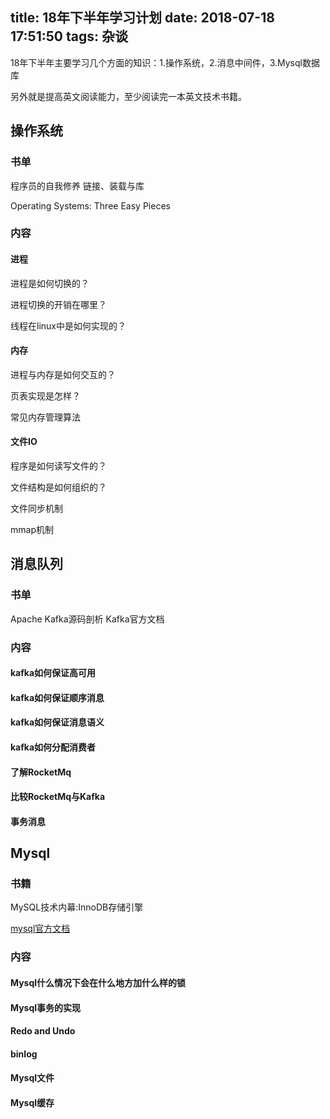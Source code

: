 title: 18年下半年学习计划
date: 2018-07-18 17:51:50
tags: 杂谈
---

18年下半年主要学习几个方面的知识：1.操作系统，2.消息中间件，3.Mysql数据库

另外就是提高英文阅读能力，至少阅读完一本英文技术书籍。

## 操作系统

### 书单

程序员的自我修养
链接、装载与库


Operating Systems: Three Easy Pieces


### 内容

#### 进程

进程是如何切换的？

进程切换的开销在哪里？

线程在linux中是如何实现的？


#### 内存

进程与内存是如何交互的？

页表实现是怎样？

常见内存管理算法

#### 文件IO

程序是如何读写文件的？

文件结构是如何组织的？

文件同步机制

mmap机制




## 消息队列

### 书单
Apache Kafka源码剖析
Kafka官方文档


### 内容

#### kafka如何保证高可用

#### kafka如何保证顺序消息

#### kafka如何保证消息语义

#### kafka如何分配消费者

#### 了解RocketMq

#### 比较RocketMq与Kafka

#### 事务消息


## Mysql

### 书籍

MySQL技术内幕:InnoDB存储引擎

[mysql官方文档](http://dev.mysql.com/doc/refman/5.7/en/innodb-storage-engine.html)

### 内容

#### Mysql什么情况下会在什么地方加什么样的锁

#### Mysql事务的实现

#### Redo and Undo

#### binlog

#### Mysql文件

#### Mysql缓存





